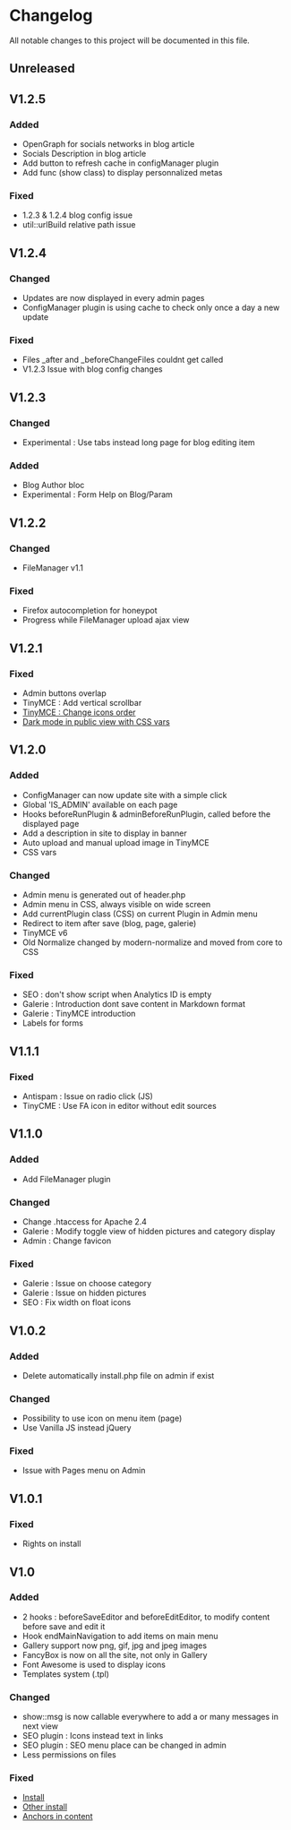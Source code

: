 # Changelog

All notable changes to this project will be documented in this file.

## Unreleased

## V1.2.5

### Added

- OpenGraph for socials networks in blog article
- Socials Description in blog article
- Add button to refresh cache in configManager plugin
- Add func (show class) to display personnalized metas

### Fixed

- 1.2.3 & 1.2.4 blog config issue
- util::urlBuild relative path issue


## V1.2.4

### Changed

- Updates are now displayed in every admin pages
- ConfigManager plugin is using cache to check only once a day a new update

### Fixed

- Files _after and _beforeChangeFiles couldnt get called
- V1.2.3 Issue with blog config changes

## V1.2.3

### Changed

- Experimental : Use tabs instead long page for blog editing item

### Added

- Blog Author bloc
- Experimental : Form Help on Blog/Param

## V1.2.2

### Changed

- FileManager v1.1

### Fixed

- Firefox autocompletion for honeypot
- Progress while FileManager upload ajax view

## V1.2.1

### Fixed
- Admin buttons overlap
- TinyMCE : Add vertical scrollbar
- [TinyMCE : Change icons order](https://github.com/299Ko/299ko/issues/23)
- [Dark mode in public view with CSS vars](https://github.com/299Ko/299ko/issues/22)

## V1.2.0

### Added
- ConfigManager can now update site with a simple click
- Global 'IS_ADMIN' available on each page
- Hooks beforeRunPlugin & adminBeforeRunPlugin, called before the displayed page
- Add a description in site to display in banner
- Auto upload and manual upload image in TinyMCE
- CSS vars

### Changed
- Admin menu is generated out of header.php
- Admin menu in CSS, always visible on wide screen
- Add currentPlugin class (CSS)  on current Plugin in Admin menu
- Redirect to item after save (blog, page, galerie)
- TinyMCE v6
- Old Normalize changed by modern-normalize and moved from core to CSS

### Fixed
- SEO : don't show script when Analytics ID is empty
- Galerie : Introduction dont save content in Markdown format
- Galerie : TinyMCE introduction
- Labels for forms

## V1.1.1

### Fixed
- Antispam : Issue on radio click (JS)
- TinyCME : Use FA icon in editor without edit sources

## V1.1.0

### Added
- Add FileManager plugin

### Changed
- Change .htaccess for Apache 2.4
- Galerie : Modify toggle view of hidden pictures and category display
- Admin : Change favicon

### Fixed
- Galerie : Issue on choose category
- Galerie : Issue on hidden pictures
- SEO : Fix width on float icons

## V1.0.2

### Added
- Delete automatically install.php file on admin if exist

### Changed
- Possibility to use icon on menu item (page)
- Use Vanilla JS instead jQuery

### Fixed
- Issue with Pages menu on Admin

## V1.0.1

### Fixed

- Rights on install

## V1.0

### Added
- 2 hooks : beforeSaveEditor and beforeEditEditor, to modify content before save and edit it
- Hook endMainNavigation to add items on main menu
- Gallery support now png, gif, jpg and jpeg images
- FancyBox is now on all the site, not only in Gallery
- Font Awesome is used to display icons
- Templates system (.tpl)

### Changed
- show::msg is now callable everywhere to add a or many messages in next view
- SEO plugin : Icons instead text in links
- SEO plugin : SEO menu place can be changed in admin
- Less permissions on files

### Fixed
- [Install](https://github.com/99kocms/99ko-v4-v5/issues/14)
- [Other install](https://github.com/99kocms/99ko-v4-v5/issues/15)
- [Anchors in content](https://github.com/99kocms/99ko-v4-v5/issues/11)
